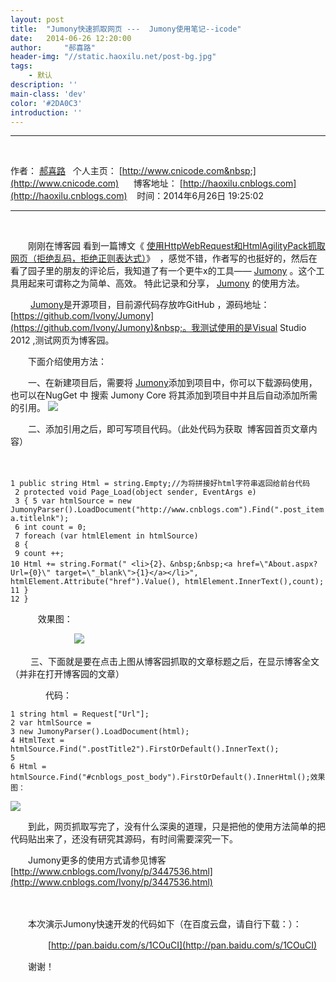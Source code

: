 ```yaml
---
layout: post
title:  "Jumony快速抓取网页 ---  Jumony使用笔记--icode"
date:   2014-06-26 12:20:00
author:     "郝喜路"
header-img: "//static.haoxilu.net/post-bg.jpg"
tags:
    - 默认
description: ''
main-class: 'dev'
color: '#2DA0C3'
introduction: ''
---
```

* * *

&nbsp;

作者： [郝喜路](http://weibo.com/haoxilu)&nbsp; &nbsp;个人主页： [http://www.cnicode.com&nbsp;](http://www.cnicode.com)&nbsp; &nbsp; &nbsp; 博客地址： [http://haoxilu.cnblogs.com](http://haoxilu.cnblogs.com)&nbsp; &nbsp; 时间：2014年6月26日 19:25:02

* * *

&nbsp;

　　刚刚在博客园 看到一篇博文《 [使用HttpWebRequest和HtmlAgilityPack抓取网页（拒绝乱码，拒绝正则表达式）](http://www.cnblogs.com/zskbll/p/3809321.html)》 &nbsp;，感觉不错，作者写的也挺好的，然后在看了园子里的朋友的评论后，我知道了有一个更牛x的工具—— [Jumony](https://github.com/Ivony/Jumony)&nbsp;。这个工具用起来可谓称之为简单、高效。 特此记录和分享， [Jumony](https://github.com/Ivony/Jumony)&nbsp;的使用方法。

　　 [Jumony](https://github.com/Ivony/Jumony)是开源项目，目前源代码存放咋GitHub ，源码地址：&nbsp; [https://github.com/Ivony/Jumony](https://github.com/Ivony/Jumony)&nbsp;。我测试使用的是Visual Studio 2012 ,测试网页为博客园。

　　下面介绍使用方法：

　　一、在新建项目后，需要将 [Jumony](https://github.com/Ivony/Jumony)添加到项目中，你可以下载源码使用，也可以在NugGet 中 搜索 Jumony Core 将其添加到项目中并且后自动添加所需的引用。 ![](http://images.cnitblog.com/i/578906/201406/261956567466117.png)

　　二、添加引用之后，即可写项目代码。（此处代码为获取 &nbsp;博客园首页文章内容）

　　

    1 public string Html = string.Empty;//为将拼接好html字符串返回给前台代码
     2 protected void Page_Load(object sender, EventArgs e)
     3 { 5 var htmlSource = new JumonyParser().LoadDocument("http://www.cnblogs.com").Find(".post_item a.titlelnk");
     6 int count = 0;
     7 foreach (var htmlElement in htmlSource)
     8 {
     9 count ++;
    10 Html += string.Format(" <li>{2}、&nbsp;&nbsp;<a href=\"About.aspx?Url={0}\" target=\"_blank\">{1}</a></li>", htmlElement.Attribute("href").Value(), htmlElement.InnerText(),count);
    11 }
    12 }

&nbsp; &nbsp;&nbsp;　　效果图：

　　　　　　　 ![](http://images.cnitblog.com/i/578906/201406/262003379894701.png)

&nbsp;　　三、下面就是要在点击上图从博客园抓取的文章标题之后，在显示博客全文（并非在打开博客园的文章）

　　　　代码：　　　

    1 string html = Request["Url"];
    2 var htmlSource =
    3 new JumonyParser().LoadDocument(html);
    4 HtmlText = htmlSource.Find(".postTitle2").FirstOrDefault().InnerText();
    5 
    6 Html = htmlSource.Find("#cnblogs_post_body").FirstOrDefault().InnerHtml();效果图：

 ![](http://images.cnitblog.com/i/578906/201406/262009158312381.png)

　　到此，网页抓取写完了，没有什么深奥的道理，只是把他的使用方法简单的把代码贴出来了，还没有研究其源码，有时间需要深究一下。

　　Jumony更多的使用方式请参见博客&nbsp; [http://www.cnblogs.com/Ivony/p/3447536.html](http://www.cnblogs.com/Ivony/p/3447536.html)&nbsp;

　　

　　本次演示Jumony快速开发的代码如下（在百度云盘，请自行下载：）：

　　　　 [http://pan.baidu.com/s/1COuCI](http://pan.baidu.com/s/1COuCI)

　　谢谢！
